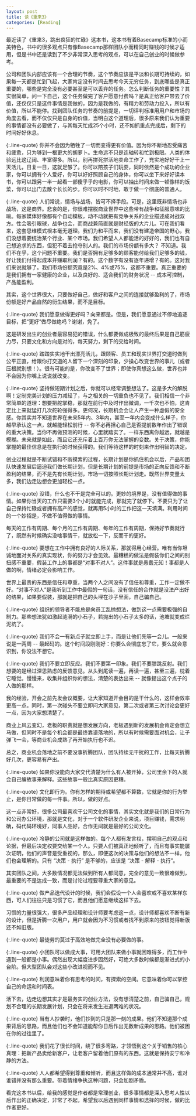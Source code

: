 ```yaml
---
layout: post
title: 读《重来3》
categories: [Reading]
---
```


最近读了《重来3，跳出疯狂的忙碌》这本书，这本书有着Basecamp标准的小而美特色，书中的很多观点只有像Basecamp那样团队小而精同时赚钱的时候才适用，但是书中还是读到了不少非常深入思考的观点，可以在自己创业的时候做参考。

公司和团队内部应该有一个合理的节奏，这个节奏应该是平淡和长期可持续的，如果每一天都是忙到飞起，大家肯定没有时间去思考今天无穷任务，到底哪些是真正重要的，哪些是完全没有必要甚至是可以丢弃的任务。怎么判断任务的重要性？其实很简单，问一下自己，这个任务做完了客户愿意付费吗？是真正给客户带去了价值，还仅仅只是这件事情是我做的，因为是我做的，有精力和劳动力投入，所以有价值，所以不能停。找到团队任务的节奏的前提是，一切评判标准用用户和市场的角度去看，而不仅仅只是自身的价值，当明白这个道理后，很多原来我们认为重要的事情都没有必要做了，与其每天忙成25个小时，还不如抓重点完成后，剩下的时间好好休息。

{:.line-quote}
你并不会因为牺牲了一切而变得更有价值。因为你不断地忍受痛苦和疲惫，只为够到一根更大的胡萝卜。生命远不只是连轴转和忙到极限。人类的体验远比这辽阔、丰富得多。所以，别再拼死拼活地卖命工作了，充实地好好干上一天活儿，日复一日，这就足够了。你可以陪孩子们玩耍，同时依然是个成功的企业家，你可以拥有个人爱好，你可以好好照顾自己的身体，你可以坐下来好好读本书，你可以跟另一半一起看一部傻乎乎的电影，你可以抽出时间来做一顿像样的饭菜，你可以出门去散个长长的步。你可以时不时地，敢于做一个彻底的普通人。

{:.line-quote}
人们常说，情场与战场，皆可不择手段。可是，这里既非情场也非战场，这是商界。悲哀的是，你很难摆脱商业世界中这些带有战争和征服意味的比喻。每家媒体好像都有个自动模板，动不动就把有竞争关系的企业描述成对战双方。性会吸引眼球，战争也会，而商战兼简直就是财经版的大片儿。可在我们看来，这套思维模式根本毫无道理。我们为和平而来，我们没有建造帝国的野心，我们没想着要统治某个行业、某个市场。我们希望人人都能活的好好的，我们也有自己想追求的东西，但犯不着去抢夺别人的。我们的市场份额有多大？ 不知道。我们不在乎，这个问题不重要。我们是否拥有足够多的顾客能付给我们足够多的钱，好让我们付得起成本并赚取利润？有的。这个数字有没有逐年递增？有的。这对我们来说就够了。我们市场份额究竟是2%、4%或75%，这都不重要。真正重要的是我们拥有一家健康的企业，以及良好的、适合我们的财务状况 -- 成本可控制，产品能盈利。

其实，这个世界很大，只要做好自己，做好和客户之间的连接就够盈利的了，市场份额是好产品自然的衍生结果，而不是目标。

{:.line-quote}
我们愿意做得更好吗？向来都是。但是，我们愿意通过不停地追逐目标，把“更好”做尽做绝吗？谢谢，免了。

这是研发出生的创业者最容易犯的错误，什么都要做成极致的最终后果是自己筋疲力尽，只要文化和方向是对的，每天努力，剩下的交给时间。

{:.line-quote}
踏踏实实地干出漂亮活儿，跟顾客、员工和现实世界打交道时做到公平正直，给跟你打交道的人留下一个深刻的印象，少操心改变世界的事儿（或者压根就别想！）。很有可能的是，你改变不了世界；即使你真想这么做，世界也并不会因为你嘴上说说就改变。

{:.line-quote}
坚持做短期计划之后，你就可以经常调整想法了。这是多大的解脱啊！定制完美计划的压力减轻了，与之相关的一切重负也不见了。我们相信一个非常简单的道理：想要把舵掌稳，那就在前行中及时作出微调，一千次也不怕，这肯定比上来就猛打几次舵轮强得多。更何况，长期机会会让人产生一种虚假的安全感。你其实并不知道世界在未来5年内、3年内，甚至一年内会变成什么样子，你越早承认这一点，就越能轻松前行 -- 你不必再担心自己是否提前数年作出了错误的重大决策。当你不再做预测的时候，心里就踏实了。一样东西离你越远，就越是模糊。未来就是如此，而且它还充斥着上百万你无法掌握的变数。关于决策，你能掌握的最佳信息是在执行的时候获得的。我们等待这样的时刻来作出明智的决定。

创业过程就是不断试错和不断摸索的过程，长期计划是你抓住机会以后，产品和团队快速发展后逼迫我们做长期计划，但是长期计划的前提是市场的正向反馈和不断盈利的结果，而不是先有长期计划，市场一切按照长期计划走。既然世界变量太多，我们边走边想会更加轻松一点。

{:.line-quote}
没错，什么也不干是完全可以的。更妙的境界是，没有值得做的事情。如果你当天的工作只需要3个小时就能完成，那就完了就停下。不要只为了让自己保持忙碌或者拥有高产的感觉，就再用5小时的工作把这一天填满。利用时间的一个妙招是，不做不值得做的事情。

每天的工作有周期、每个月的工作有周期、每年的工作有周期，保持好节奏就行了，既然有时候确实没啥事情干，就放松一下，反而干的更好。

{:.line-quote}
要想在工作中拥有良好的人际关系，那就得用心经营。唯有当你坦诚地面对关系的真实现状，你的努力才会见效。最糟糕的做法是假装你们之间的别扭感不重要，假装工作上的事都是“对事不对人”。这件事就是愚蠢无知！事都是人做的啊，情绪必定会影响工作。

世界上最贵的东西是信任和尊重，当两个人之间没有了信任和尊重，工作一定做不好。“对事不对人”是我听到工作中最假的一句话，没有信任的合作就是没法产出好的结果，如果要假装，那就是把自己的头埋在沙子里面，自己骗自己。

{:.line-quote}
组织的领导者不能总是向员工乱抛想法，做到这一点需要极强的自制力。那些想法犹如激起涟漪的小石子，若抛出的小石子太多的话，池塘就变成烂泥坑了。

{:.line-quote}
我们不会一有新点子就立即上手，而是让他们先等一会儿。一般来说是一两周 -- 最起码的。这个时间段刚刚好：你要么会彻底忘了它，要么就会意识到，你没法不想它。

{:.line-quote}
我们不要立即反应。我们不要第一印象。我们不要膝跳反射。我们想要的是经过深思熟虑的反馈意见。从头到尾读一遍，再读一遍，甚至三遍，枕着它睡觉。慢慢来，收集并组织你的想法，清楚的表达出来 -- 就像提出这个点子的人做的那样。

我的经验，开会之前先发会议概要，让大家知道开会目的是干什么的，这样会效率更高一点。同时，第一次碰头不要立即问大家意见，第二次或者第三次讨论会更好一点，因为大家想清楚了。

商业上风云变幻，老板的职责就是想发展方向，老板遇到新的发展机会肯定会想立马做，但同时不是每个机会都是最终靠谱落地的，所以有时候需要面对机会，让子弹飞一会，等商业机会成熟了再开始执行也不迟。

总之，商业机会落地之前不要没事折腾团队，团队持续无干扰的工作，比每天折腾好几次，更容易有产出。

{:.line-quote}
如果你没能向大家交代清楚为什么有人被开掉，公司里余下的人就会自己编故事来解释。这些故事一般比真实原因更糟。

{:.line-quote}
文化即行为。你有怎样的期待或希望都不算数，它就是你的行为举止，是你日常做的每一件事。所以，做的好点。

这一点非常好，很多公司最喜欢干公司文化的事情，其实文化就是我们的日常行为和公司办公环境，那就是文化，对于一个软件研发企业来说，项目赚钱，需求明确，码代码环境好，同事人品好，合作无间就是最好的公司文化。

{:.line-quote}
冷静的公司就是这样做的。每个人都有发言权，摆明自己的观点和论据，但最后决定权要交给某一个人。只要人们被真正地倾听了，而且有事实能屡次证明，他们的声音是受重视的，那么，即便这次的决策与他们的想法不一样，他们也会理解的。只有 “决策 - 执行” 是不够的，应该是 “决策 - 解释 - 执行”。

其实团队之间，大多数情况都无法做到所有人都同意，完全的意见一致很难做到，最重要的不是达成一致，而是讨论过程要尊重大家的意见。

{:.line-quote}
做产品迭代设计的时候，我们会假设一个人会喜欢或不喜欢某样东西，可人们往往只是习惯了它，而且他们愿意继续这样下去。

习惯的力量很强大，很多产品经理和设计师要考虑这一点，设计师都喜欢不断有新的设计，但是折腾一次用户，用户就会因为不习惯或者找不到原来的按钮觉得新版还不如旧版。

{:.line-quote}
最徒劳的莫过于高效地做完全没有必要做的事。

{:.line-quote}
小团队可以做成大事，可用大团队来做小事就困难得多，而工作中遇到一般都是小事。偶然出现大幅度进步固然好，可绝大多数时候都是渐进式的小台阶。但大型团队会对这些小改进视而不见。

{:.line-quote}
利润意味着你有思考的时间，有探索的空间。它意味着你可以掌控自己的命运和时间表。

活下去，边走边想其实才是最务实的创业方法，没有想清楚之前，自己骗自己，规划不合理的长期发展计划，只会在将来发生进退两难的状况。

{:.line-quote}
当有人抄袭时，他们抄到的只是那一刻的成果。他们不知道那个成果背后的思路，而且他们也不会知道能帮你日后作出无数新成果的思路。他们被困在你的过往里了。

{:.line-quote}
我们花了很长时间，绕了很多弯路，才领悟到这个关于销售的核心真理：把新产品卖给新客户，让老客户留着他们原有的东西。这就是保持安宁和冷静的方法。

{:.line-quote}
人人都希望得到尊重和倾听，而且这样做的成本通常并不高，谁对谁错并没有那么重要。带着情绪争执这种问题，只会加剧矛盾。

看完这本书以后，给我的感觉是作者都是常理创业，很多事情都是深入思考人性以后作出的正确决定，非常了不起，希望我以后遇到同样事情和选择的时候，做的比作者更好。
